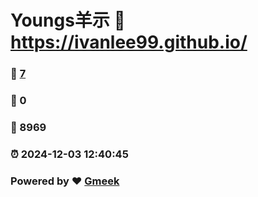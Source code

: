 # Youngs羊示 :link: https://ivanlee99.github.io/ 
### :page_facing_up: [7](https://ivanlee99.github.io//tag.html) 
### :speech_balloon: 0 
### :hibiscus: 8969 
### :alarm_clock: 2024-12-03 12:40:45 
### Powered by :heart: [Gmeek](https://github.com/Meekdai/Gmeek)
